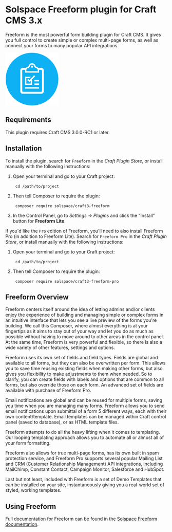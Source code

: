 # Solspace Freeform plugin for Craft CMS 3.x

Freeform is the most powerful form building plugin for Craft CMS. It gives you full control to create simple or complex multi-page forms, as well as connect your forms to many popular API integrations.

![Screenshot](src/icon.svg)

## Requirements

This plugin requires Craft CMS 3.0.0-RC1 or later.

## Installation

To install the plugin, search for `Freeform` in the *Craft Plugin Store*, or install manually with the following instructions:

1. Open your terminal and go to your Craft project:

        cd /path/to/project

2. Then tell Composer to require the plugin:

        composer require solspace/craft3-freeform

3. In the Control Panel, go to *Settings → Plugins* and click the “Install” button for **Freeform Lite**.

If you'd like the `Pro` edition of Freeform, you'll need to also install Freeform Pro (in addition to Freeform Lite). Search for `Freeform Pro` in the *Craft Plugin Store*, or install manually with the following instructions:

1. Open your terminal and go to your Craft project:

        cd /path/to/project

2. Then tell Composer to require the plugin:

        composer require solspace/craft3-freeform-pro

## Freeform Overview

Freeform centers itself around the idea of letting admins and/or clients enjoy the experience of building and managing simple or complex forms in an intuitive interface that lets you see a live preview of the forms you're building. We call this Composer, where almost everything is at your fingertips as it aims to stay out of your way and let you do as much as possible without having to move around to other areas in the control panel. At the same time, Freeform is very powerful and flexible, so there is also a wide variety of other features, settings and options.

Freeform uses its own set of fields and field types. Fields are global and available to all forms, but they can also be overwritten per form. This allows you to save time reusing existing fields when making other forms, but also gives you flexibility to make adjustments to them when needed. So to clarify, you can create fields with labels and options that are common to all forms, but also override those on each form. An advanced set of fields are available with purchase of Freeform Pro.

Email notifications are global and can be reused for multiple forms, saving you time when you are managing many forms. Freeform allows you to send email notifications upon submittal of a form 5 different ways, each with their own content/template. Email templates can be managed within Craft control panel (saved to database), or as HTML template files.

Freeform attempts to do all the heavy lifting when it comes to templating. Our looping templating approach allows you to automate all or almost all of your form formatting.

Freeform also allows for true multi-page forms, has its own built in spam protection service, and Freeform Pro supports several popular Mailing List and CRM (Customer Relationship Management) API integrations, including MailChimp, Constant Contact, Campaign Monitor, Salesforce and HubSpot.

Last but not least, included with Freeform is a set of Demo Templates that can be installed on your site, instantaneously giving you a real-world set of styled, working templates.


## Using Freeform

Full documentation for Freeform can be found in the [Solspace Freeform documentation](https://solspace.com/craft/freeform/docs).
